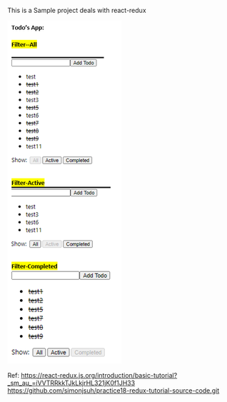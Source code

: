 This is a Sample project deals with react-redux

![reactreduximage](https://github.com/sgangapuram/react-redux-todo/blob/master/todo-picture.PNG) 


Ref:
https://react-redux.js.org/introduction/basic-tutorial?_sm_au_=iVVTRRkkTJkLkjrHL321jK0f1JH33
https://github.com/simonjsuh/practice18-redux-tutorial-source-code.git
